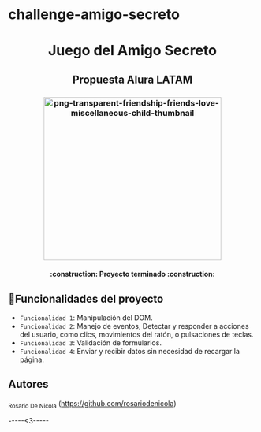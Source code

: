 # challenge-amigo-secreto 

<h1 align="center"> Juego del Amigo Secreto </h1>
<h2 align="center"> Propuesta Alura LATAM </h2>
<h3 align="center"/> <img width="360" height="331" alt="png-transparent-friendship-friends-love-miscellaneous-child-thumbnail" src="https://github.com/user-attachments/assets/9974dd40-32fa-4e06-8e02-2426819fbb71" /> 

<h4 align="center">
:construction: Proyecto terminado :construction:
</h4>

## :hammer:Funcionalidades del proyecto
- `Funcionalidad 1`: Manipulación del DOM.
- `Funcionalidad 2`: Manejo de eventos, Detectar y responder a acciones del usuario, como clics, movimientos del ratón, o pulsaciones de teclas.
- `Funcionalidad 3`: Validación de formularios.
- `Funcionalidad 4`: Enviar y recibir datos sin necesidad de recargar la página.

## Autores
<sub>Rosario De Nicola</sub> 
(https://github.com/rosariodenicola) 

-----<3-----
